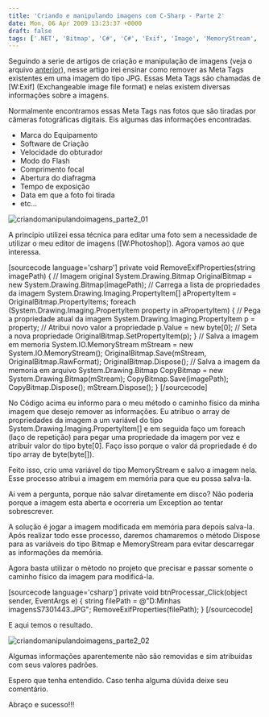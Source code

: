 ```yaml
---
title: 'Criando e manipulando imagens com C-Sharp - Parte 2'
date: Mon, 06 Apr 2009 13:23:37 +0000
draft: false
tags: ['.NET', 'Bitmap', 'C#', 'C#', 'Exif', 'Image', 'MemoryStream', 'Visual Studio', 'Visual Studio']
---
```


Seguindo a serie de artigos de criação e manipulação de imagens (veja o arquivo [anterior](https://raphaelcardoso.com.br/criando-e-manipulando-imagens-com-c-sharp-parte-1/)), nesse artigo irei ensinar como remover as Meta Tags existentes em uma imagem do tipo JPG. Essas Meta Tags são chamadas de \[W:Exif\] (Exchangeable image file format) e nelas existem diversas informações sobre a imagens.

Normalmente encontramos essas Meta Tags nas fotos que são tiradas por câmeras fotográficas digitais. Eis algumas das informações encontradas.

*   Marca do Equipamento
*   Software de Criação
*   Velocidade do obturador
*   Modo do Flash
*   Comprimento focal
*   Abertura do diafragma
*   Tempo de exposição
*   Data em que a foto foi tirada
*   etc...

![criandomanipulandoimagens_parte2_01](https://raphaelcardoso.com.br/wp-content/uploads/2009/04/criandomanipulandoimagens_parte2_01-1.jpg "criandomanipulandoimagens_parte2_01")

A principio utilizei essa técnica para editar uma foto sem a necessidade de utilizar o meu editor de imagens (\[W:Photoshop\]). Agora vamos ao que interessa.

\[sourcecode language='csharp'\] private void RemoveExifProperties(string imagePath) { // Imagem original System.Drawing.Bitmap OriginalBitmap = new System.Drawing.Bitmap(imagePath); // Carrega a lista de propriedades da imagem System.Drawing.Imaging.PropertyItem\[\] aPropertyItem = OriginalBitmap.PropertyItems; foreach (System.Drawing.Imaging.PropertyItem property in aPropertyItem) { // Pega a propriedade atual da imagem System.Drawing.Imaging.PropertyItem p = property; // Atribui novo valor a propriedade p.Value = new byte\[0\]; // Seta a nova propriedade OriginalBitmap.SetPropertyItem(p); } // Salva a imagem em memoria System.IO.MemoryStream mStream = new System.IO.MemoryStream(); OriginalBitmap.Save(mStream, OriginalBitmap.RawFormat); OriginalBitmap.Dispose(); // Salva a imagem da memoria em arquivo System.Drawing.Bitmap CopyBitmap = new System.Drawing.Bitmap(mStream); CopyBitmap.Save(imagePath); CopyBitmap.Dispose(); mStream.Dispose(); } \[/sourcecode\]

No Código acima eu informo para o meu método o caminho físico da minha imagem que desejo remover as informações. Eu atribuo o array de propriedades da imagem a um variável do tipo System.Drawing.Imaging.PropertyItem\[\] e em seguida faço um foreach (laço de repetição) para pegar uma propriedade da imagem por vez e atribuir valor do tipo byte\[0\]. Faço isso porque o valor dá propriedade é do tipo array de byte(byte\[\]).

Feito isso, crio uma variável do tipo MemoryStream e salvo a imagem nela. Esse processo atribui a imagem em memória para que eu possa salva-la.

Ai vem a pergunta, porque não salvar diretamente em disco? Não poderia porque a imagem esta aberta e ocorreria um Exception ao tentar sobrescrever.

A solução é jogar a imagem modificada em memória para depois salva-la. Após realizar todo esse processo, daremos chamaremos o método Dispose para as variáveis do tipo Bitmap e MemoryStream para evitar descarregar as informações da memória.

Agora basta utilizar o método no projeto que precisar e passar somente o caminho físico da imagem para modificá-la.

\[sourcecode language='csharp'\] private void btnProcessar\_Click(object sender, EventArgs e) { string filePath = @"D:Minhas imagensS7301443.JPG"; RemoveExifProperties(filePath); } \[/sourcecode\]

E aqui temos o resultado.

![criandomanipulandoimagens_parte2_02](https://raphaelcardoso.com.br/wp-content/uploads/2009/04/criandomanipulandoimagens_parte2_02-1.jpg "criandomanipulandoimagens_parte2_02")

Algumas informações aparentemente não são removidas e sim atribuídas com seus valores padrões.

Espero que tenha entendido. Caso tenha alguma dúvida deixe seu comentário.

Abraço e sucesso!!!